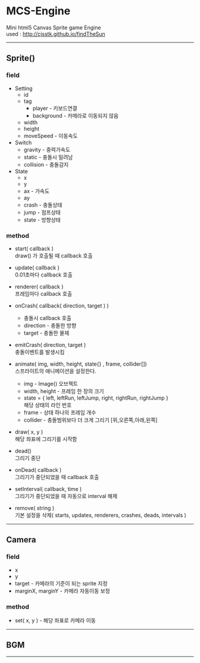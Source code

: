 # MCS-Engine
Mini html5 Canvas Sprite game Engine  
used : http://cjsstk.github.io/findTheSun

---
## Sprite()
### field
- Setting
  - id
  - tag  
    - player - 키보드연결  
    - background - 카메라로 이동되지 않음
  - width
  - height
  - moveSpeed - 이동속도
- Switch
  - gravity - 중력가속도
  - static - 충돌시 밀려남
  - collision - 충돌감지
- State
  - x
  - y
  - ax - 가속도
  - ay
  - crash - 충돌상태
  - jump - 점프상태
  - state - 방향상태

### method
- start( callback )  
  draw() 가 호출될 때 callback 호출  

- update( callback )  
  0.01초마다 callback 호출  

- renderer( callback )  
  프레임마다 callback 호출  

- onCrash( callback( direction, target ) )  
  - 충돌시 callback 호출  
  - direction - 충돌한 방향  
  - target - 충돌한 물체


- emitCrash( direction, target )  
  충돌이벤트를 발생시킴  

- animate( img, width, height, state{} , frame, collider[])   
  스프라이트의 애니메이션을 설정한다.  
  - img - Image() 오브젝트
  - width, height - 프레임 한 장의 크기
  - state = { left, leftRun, leftJump, right, rightRun, rightJump }  
    해당 상태의 라인 번호
  - frame - 상태 하나의 프레임 개수
  - collider - 충돌범위보다 더 크게 그리기 [위,오른쪽,아래,왼쪽]


- draw( x, y )  
  해당 좌표에 그리기를 시작함

- dead()  
  그리기 중단

- onDead( callback )  
  그리기가 중단되었을 때 callback 호출

- setInterval( callback, time )  
  그리기가 중단되었을 때 자동으로 interval 해제

- remove( string )  
  기본 설정을 삭제( starts, updates, renderers, crashes, deads, intervals )

---
## Camera
### field
  - x
  - y
  - target - 카메라의 기준이 되는 sprite 지정  
  - marginX, marginY - 카메라 자동이동 보정

### method
  - set( x, y ) - 해당 좌표로 카메라 이동

---

## BGM

---
